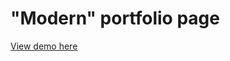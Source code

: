 <h1>"Modern" portfolio page</h1>

<p><a href="https://chippd.github.io/modern/">View demo here</a></p>
